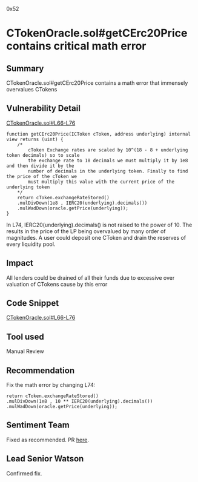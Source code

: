 0x52
# CTokenOracle.sol#getCErc20Price contains critical math error

## Summary

CTokenOracle.sol#getCErc20Price contains a math error that immensely overvalues CTokens

## Vulnerability Detail

[CTokenOracle.sol#L66-L76](https://github.com/sentimentxyz/oracle/blob/59b26a3d8c295208437aad36c470386c9729a4bc/src/compound/CTokenOracle.sol#L66-L76)

    function getCErc20Price(ICToken cToken, address underlying) internal view returns (uint) {
        /*
            cToken Exchange rates are scaled by 10^(18 - 8 + underlying token decimals) so to scale
            the exchange rate to 18 decimals we must multiply it by 1e8 and then divide it by the
            number of decimals in the underlying token. Finally to find the price of the cToken we
            must multiply this value with the current price of the underlying token
        */
        return cToken.exchangeRateStored()
        .mulDivDown(1e8 , IERC20(underlying).decimals())
        .mulWadDown(oracle.getPrice(underlying));
    }

In L74, IERC20(underlying).decimals() is not raised to the power of 10. The results in the price of the LP being overvalued by many order of magnitudes. A user could deposit one CToken and drain the reserves of every liquidity pool.

## Impact

All lenders could be drained of all their funds due to excessive over valuation of CTokens cause by this error

## Code Snippet

[CTokenOracle.sol#L66-L76](https://github.com/sentimentxyz/oracle/blob/59b26a3d8c295208437aad36c470386c9729a4bc/src/compound/CTokenOracle.sol#L66-L76)

## Tool used

Manual Review

## Recommendation

Fix the math error by changing L74:

    return cToken.exchangeRateStored()
    .mulDivDown(1e8 , 10 ** IERC20(underlying).decimals())
    .mulWadDown(oracle.getPrice(underlying));
       
## Sentiment Team
Fixed as recommended. PR [here](https://github.com/sentimentxyz/oracle/pull/43).

## Lead Senior Watson
Confirmed fix. 
